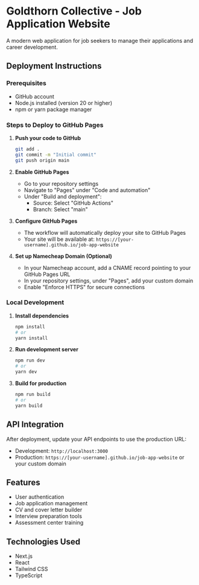 # Goldthorn Collective - Job Application Website

A modern web application for job seekers to manage their applications and career development.

## Deployment Instructions

### Prerequisites
- GitHub account
- Node.js installed (version 20 or higher)
- npm or yarn package manager

### Steps to Deploy to GitHub Pages

1. **Push your code to GitHub**
   ```bash
   git add .
   git commit -m "Initial commit"
   git push origin main
   ```

2. **Enable GitHub Pages**
   - Go to your repository settings
   - Navigate to "Pages" under "Code and automation"
   - Under "Build and deployment":
     - Source: Select "GitHub Actions"
     - Branch: Select "main"

3. **Configure GitHub Pages**
   - The workflow will automatically deploy your site to GitHub Pages
   - Your site will be available at: `https://[your-username].github.io/job-app-website`

4. **Set up Namecheap Domain (Optional)**
   - In your Namecheap account, add a CNAME record pointing to your GitHub Pages URL
   - In your repository settings, under "Pages", add your custom domain
   - Enable "Enforce HTTPS" for secure connections

### Local Development

1. **Install dependencies**
   ```bash
   npm install
   # or
   yarn install
   ```

2. **Run development server**
   ```bash
   npm run dev
   # or
   yarn dev
   ```

3. **Build for production**
   ```bash
   npm run build
   # or
   yarn build
   ```

## API Integration

After deployment, update your API endpoints to use the production URL:
- Development: `http://localhost:3000`
- Production: `https://[your-username].github.io/job-app-website` or your custom domain

## Features
- User authentication
- Job application management
- CV and cover letter builder
- Interview preparation tools
- Assessment center training

## Technologies Used
- Next.js
- React
- Tailwind CSS
- TypeScript

